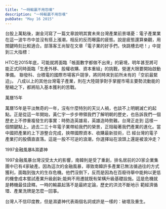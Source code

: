 ```yaml
---
title: "一時輸贏不用怨嘆"
description: "一時輸贏不用怨嘆"
pubDate: "May 16 2015"
---
```


台股上萬點後，謝金河寫了一篇文章說明其實未來台灣產業前景堪憂：電子產業業在這一波牛市中並沒有搭上漲潮，相反的反而曝露的疲態。說是疲態還算樂觀，用關鍵時刻比較適合。部落客王尚智在文章「電子業的好手們，快跳槽去吧！」中提到三大指標：

HTC在2015年底，可能就將面臨「帳面數字都做不出來」的窘境，明年甚至將可能正式同時面臨「生產外移、股權收購、資本重組」的挑戰，營運大限要開始啟動準備。
聯發科、台積電的國際市場客戶競爭，將同時來到前所未有的「空前最緊迫」。
八成以上的其他台灣電子產業，則在大陸競爭對手掌握市場主要勢流動能的壓縮之下，都將陷入基本獲利的苦戰。

萬曆15年

萬曆15年是平淡無奇的一年，沒有什麼特別的天災人禍，也談不上明朝滅亡的起點。正是從這一年開始，黃仁宇一步步帶領我們了解明朝的歷史，也告訴我們一個歷史上不停重複發生的事實：時勢造英雄易，英雄造時勢難。台灣正走到 這樣一個關鍵點上。過去二三十年電子業帶給我們的榮景，正阻礙著我們產業的進化。當中國把產業的上下游整合完成，挾帶國際資本、收購最新技術，已 經台灣的電子產業打的股價直直落。這是一股不可逆的浪潮，你選擇站在浪頭上還是被浪沖走？

1997金融風暴&濕婆神

1997金融風暴台灣沒受太大的影響，南韓則是受了重創，排名居前的20家企業集團中已有4家破產。因為這次的金融風暴，導致南韓許多產業已無法循過往的方式獲利，面臨到強大的生存危機。他們沒倒下，反而是因為在百廢待舉中能夠以更低的機會成本嘗試產業升級創新;能夠不用遷就既有架構升級基礎設施。這是危機就是轉機最佳詮釋。一時的輸贏起落不是最終定論，歷史的洪流不斷地示 範經濟循環、產業洗牌是怎麼一回事。

台灣人不信印度教，但是濕婆神代表兩個名詞或許是一樣的：破壞及重生。
